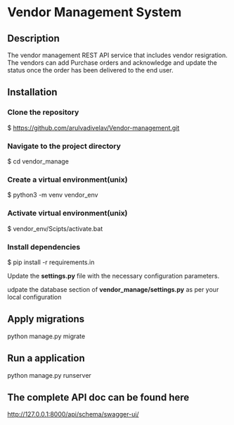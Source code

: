 # Vendor Management System
## Description
The vendor management REST API service that includes vendor resigration. The vendors can add Purchase orders and acknowledge and update the status once the order has been delivered to the end user.

## Installation
### Clone the repository
$ https://github.com/arulvadivelav/Vendor-management.git

### Navigate to the project directory
$ cd vendor_manage

### Create a virtual environment(unix)
$ python3 -m venv vendor_env

### Activate virtual environment(unix)
$ vendor_env/Scipts/activate.bat

### Install dependencies
$ pip install -r requirements.in

Update the __settings.py__ file with the necessary configuration parameters.

udpate the database section of __vendor_manage/settings.py__ as per your local configuration

## Apply migrations
python manage.py migrate

## Run a application
python manage.py runserver

## The complete API doc can be found here
http://127.0.0.1:8000/api/schema/swagger-ui/

